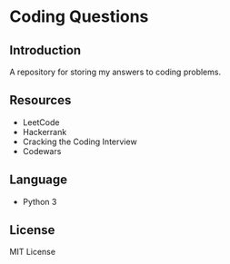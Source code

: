 # Coding Questions
## Introduction
A repository for storing my answers to coding problems.

## Resources
- LeetCode
- Hackerrank
- Cracking the Coding Interview
- Codewars

## Language
- Python 3

## License
MIT License

